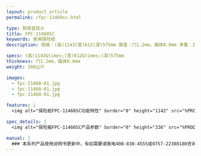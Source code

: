 ```yaml
---
layout: product_article
permalink: /fpc-11460sc.html

type: 铁观音防火
title: FPC-11460SC
keywords: 家用保险柜
description: 规格：(高)1143(宽)612(深)575mm 厚度：门1.2mm，箱体0.8mm 净重：260公斤 /image-pro/fpc-11460-01.jpg /image-pro/fpc-11460-01.jpg /image-pro/fpc-11460-01.jpg 本系列产品使用说明书更新中，有如需要请致电400-8

specs: (高)1143&times;(宽)612&times;(深)575mm
thickness: 门1.2mm，箱体0.8mm
weight: 260公斤

images:
  - fpc-11460-01.jpg
  - fpc-11460-01.jpg
  - fpc-11460-01.jpg

features: |
  <img alt="保险柜FPC-11460SC功能特性" border="0" height="1142" src="%PRODIMGS%/fpc-gn.jpg" width="538" />

spec_details: |
  <img alt="保险箱FPC-11460SC产品参数" border="0" height="336" src="%PRODIMGS%/fpc-cpcs.jpg" width="538" />

manual: |
  ### 本系列产品使用说明书更新中，有如需要请致电400-830-4555或0757-22308180咨询，谢谢！
---
```

